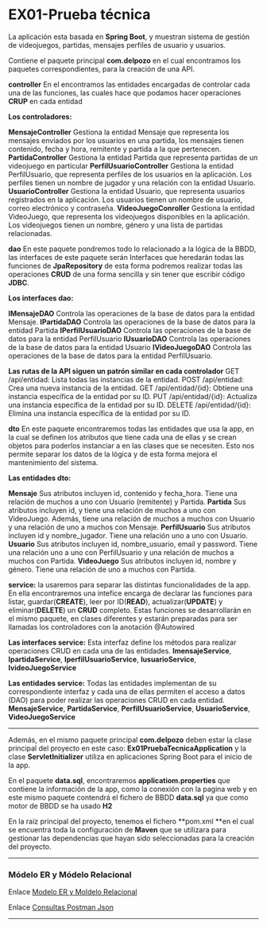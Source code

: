 # EX01-Prueba técnica

La aplicación esta basada en **Spring Boot**, y muestran sistema de gestión de videojuegos, partidas, mensajes perfiles de usuario y usuarios. 

Contiene el paquete principal **com.delpozo** en el cual encontramos los paquetes correspondientes, para la creación de una API.

**controller**
En el encontramos las entidades encargadas de controlar cada una de las funciones, las cuales hace que podamos hacer operaciones **CRUP** en cada entidad

**Los controladores:**

**MensajeController**
Gestiona la entidad Mensaje que representa los mensajes enviados por los usuarios en una partida, los mensajes tienen contenido, fecha y hora, remitente
y partida a la que pertenecen.
**PartidaController**
Gestiona la entidad Partida que representa partidas de un videojuego en particular
**PerfilUsuarioController**
Gestiona la entidad PerfilUsuario, que representa perfiles de los usuarios en la aplicación. Los perfiles tienen un nombre de jugador y una relación con la entidad Usuario.
**UsuarioController**
Gestiona la entidad Usuario, que representa usuarios registrados en la aplicación. Los usuarios tienen un nombre de usuario, correo electrónico y contraseña.
**VideoJuegoConroller**
Gestiona la entidad VideoJuego, que representa los videojuegos disponibles en la aplicación. Los videojuegos tienen un nombre, género y una lista de partidas relacionadas.
  
**dao** 
En este paquete pondremos todo lo relacionado a la lógica de la BBDD, las interfaces de este paquete serán Interfaces que heredarán todas las funciones de **JpaRepository** de esta forma podremos realizar todas las operaciones **CRUD** de una forma sencilla y sin tener que escribir código **JDBC**.

**Los interfaces dao:**

 **IMensajeDAO**
Controla las operaciones de la base de datos para la entidad Mensaje.
**IPartidaDAO**
Controla las operaciones de la base de datos para la entidad Partida
**IPerfilUsuarioDAO**
Controla las operaciones de la base de datos para la entidad PerfilUsuario
**IUsuarioDAO**
Controla las operaciones de la base de datos para la entidad Usuario
**IVideoJuegoDAO**
Controla las operaciones de la base de datos para la entidad PerfilUsuario.

**Las rutas de la API siguen un patrón similar en cada controlador**
GET /api/entidad:				Lista todas las instancias de la entidad.
POST /api/entidad:				Crea una nueva instancia de la entidad.
GET /api/entidad/{id}: 			Obtiene una instancia específica de la entidad por su ID.
PUT /api/entidad/{id}: 			Actualiza una instancia específica de la entidad por su ID.
DELETE /api/entidad/{id}: 		Elimina una instancia específica de la entidad por su ID.
  
**dto** 
En este paquete encontraremos todas las entidades que usa la app, en la cual se definen los atributos que tiene cada una de ellas y se crean objetos para poderlos instanciar a en las clases que se necesiten. Esto nos permite separar los datos de la lógica y de esta forma mejora el mantenimiento del sistema.

**Las entidades dto:**

**Mensaje**
Sus atributos incluyen id, contenido y fecha_hora. Tiene una relación de muchos a uno con Usuario (remitente) y Partida. 
**Partida**
Sus atributos incluyen id, y tiene una relación de muchos a uno con VideoJuego. Además, tiene una relación de muchos a muchos con Usuario y una relación de uno a muchos con Mensaje. 
**PerfilUsuario**
Sus atributos incluyen id y nombre_jugador. Tiene una relación uno a uno con Usuario.
**Usuario**
Sus atributos incluyen id, nombre_usuario, email y password. Tiene una relación uno a uno con PerfilUsuario y una relación de muchos a muchos con Partida.
**VideoJuego**
Sus atributos incluyen id, nombre y género. Tiene una relación de uno a muchos con Partida.

**service:**
la usaremos para separar las distintas funcionalidades de la app. En ella encontraremos una intefice encarga de declarar las funciones para listar, guardar(**CREATE**), leer por ID(**READ**), actualizar(**UPDATE**) y eliminar(**DELETE**) un **CRUD** completo.
Estas funciones se desarrollarán en el mismo paquete, en clases diferentes y estarán preparadas para ser llamadas los controladores con la anotación @Autowired

**Las interfaces service:**
Esta interfaz define los métodos para realizar operaciones CRUD en cada una de las entidades.
**ImensajeService**, **IpartidaService**, **IperfilUsuarioService**, **IusuarioService**, **IvideoJuegoService**

**Las entidades service:**
Todas las entidades implementan de su correspondiente interfaz y cada una de ellas permiten el acceso a datos (DAO) para poder realizar las operaciones CRUD en cada entidad.
**MensajeService**, **PartidaService**, **PerfilUsuarioService**, **UsuarioService**, **VideoJuegoService**

------------
Además, en el mismo paquete principal **com.delpozo** deben estar la clase principal del proyecto en este caso: **Ex01PruebaTecnicaApplication** y la clase **ServletInitializer** utiliza en aplicaciones Spring Boot para el inicio de la app.

En el paquete **data.sql**, encontraremos **applicatiom.properties** que contiene la información de la app, como la conexión con la pagina web y en este mismo paquete contendrá el fichero de BBDD **data.sql** ya que como motor de BBDD se ha usado **H2**

En la raíz principal del proyecto, tenemos el fichero **pom.xml **en el cual se encuentra toda la configuración de **Maven** que se utilizara para gestionar las dependencias que hayan sido seleccionadas para la creación del proyecto.

------------
### Módelo ER y Módelo Relacional
Enlace [Modelo ER y Moldelo Relacional](https://github.com/AlbertoDPH/adph-tsystems-ex01/tree/master/EX01PruebaTecnica "Modelo ER y Moldelo Relacional")

Enlace [Consultas Postman Json](https://github.com/AlbertoDPH/adph-tsystems-ex01/blob/master/Consultas%20postman%20EX01.postman_collection.json "Consultas Postman Json")


------------
